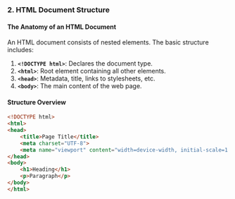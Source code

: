 ### **2. HTML Document Structure**

#### **The Anatomy of an HTML Document**

An HTML document consists of nested elements. The basic structure includes:

1. **`<!DOCTYPE html>`**: Declares the document type.
2. **`<html>`**: Root element containing all other elements.
3. **`<head>`**: Metadata, title, links to stylesheets, etc.
4. **`<body>`**: The main content of the web page.

#### **Structure Overview**
```html
<!DOCTYPE html>
<html>
<head>
    <title>Page Title</title>
    <meta charset="UTF-8">
    <meta name="viewport" content="width=device-width, initial-scale=1.0">
</head>
<body>
    <h1>Heading</h1>
    <p>Paragraph</p>
</body>
</html>
```